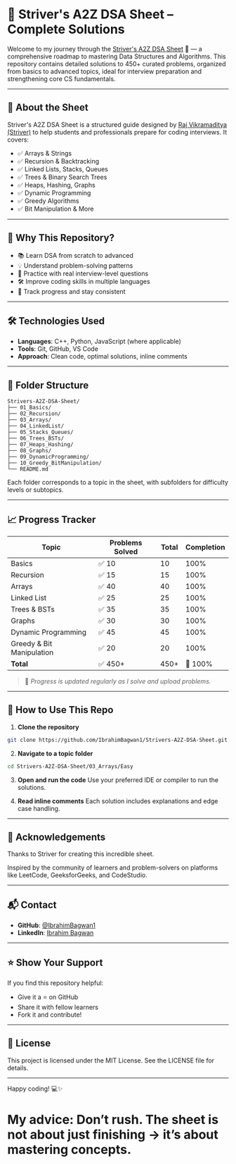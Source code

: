# 📘 Striver's A2Z DSA Sheet – Complete Solutions


Welcome to my journey through the [Striver's A2Z DSA Sheet](https://takeuforward.org/strivers-a2z-dsa-course/strivers-a2z-dsa-course-sheet-2) 🚀 — a comprehensive roadmap to mastering Data Structures and Algorithms. This repository contains detailed solutions to 450+ curated problems, organized from basics to advanced topics, ideal for interview preparation and strengthening core CS fundamentals.

---

## 📌 About the Sheet

Striver's A2Z DSA Sheet is a structured guide designed by [Raj Vikramaditya (Striver)](https://www.linkedin.com/in/rajvikramaditya/) to help students and professionals prepare for coding interviews. It covers:

- ✅ Arrays & Strings
- ✅ Recursion & Backtracking
- ✅ Linked Lists, Stacks, Queues
- ✅ Trees & Binary Search Trees
- ✅ Heaps, Hashing, Graphs
- ✅ Dynamic Programming
- ✅ Greedy Algorithms
- ✅ Bit Manipulation & More

---

## 🧠 Why This Repository?

- 📚 Learn DSA from scratch to advanced
- 💡 Understand problem-solving patterns
- 🧪 Practice with real interview-level questions
- 🛠️ Improve coding skills in multiple languages
- 🎯 Track progress and stay consistent

---

## 🛠️ Technologies Used

- **Languages**: C++, Python, JavaScript (where applicable)
- **Tools**: Git, GitHub, VS Code
- **Approach**: Clean code, optimal solutions, inline comments

---

## 📂 Folder Structure

```
Strivers-A2Z-DSA-Sheet/
├── 01_Basics/
├── 02_Recursion/
├── 03_Arrays/
├── 04_LinkedList/
├── 05_Stacks_Queues/
├── 06_Trees_BSTs/
├── 07_Heaps_Hashing/
├── 08_Graphs/
├── 09_DynamicProgramming/
├── 10_Greedy_BitManipulation/
└── README.md
```
Each folder corresponds to a topic in the sheet, with subfolders for difficulty levels or subtopics.

---

## 📈 Progress Tracker

| Topic                        | Problems Solved | Total | Completion |
|-----------------------------|-----------------|-------|------------|
| Basics                      | ✅ 10            | 10    | 100%       |
| Recursion                   | ✅ 15            | 15    | 100%       |
| Arrays                      | ✅ 40            | 40    | 100%       |
| Linked List                 | ✅ 25            | 25    | 100%       |
| Trees & BSTs                | ✅ 35            | 35    | 100%       |
| Graphs                      | ✅ 30            | 30    | 100%       |
| Dynamic Programming         | ✅ 45            | 45    | 100%       |
| Greedy & Bit Manipulation   | ✅ 20            | 20    | 100%       |
| **Total**                   | ✅ 450+          | 450+  | 🎉 100%     |

> 📌 *Progress is updated regularly as I solve and upload problems.*

---

## 🚀 How to Use This Repo

1. **Clone the repository**
  ```bash
  git clone https://github.com/IbrahimBagwan1/Strivers-A2Z-DSA-Sheet.git
  ```
2. **Navigate to a topic folder**
  ```bash
  cd Strivers-A2Z-DSA-Sheet/03_Arrays/Easy
  ```
3. **Open and run the code**
  Use your preferred IDE or compiler to run the solutions.

4. **Read inline comments**
  Each solution includes explanations and edge case handling.

---

## 🙌 Acknowledgements

Thanks to Striver for creating this incredible sheet.

Inspired by the community of learners and problem-solvers on platforms like LeetCode, GeeksforGeeks, and CodeStudio.

---

## 📬 Contact

- **GitHub**: [@IbrahimBagwan1](https://github.com/IbrahimBagwan1)
- **LinkedIn**: [Ibrahim Bagwan](https://www.linkedin.com/in/ibrahimbagwan/)

---

## ⭐️ Show Your Support

If you find this repository helpful:

- Give it a ⭐️ on GitHub
- Share it with fellow learners
- Fork it and contribute!

---

## 📄 License

This project is licensed under the MIT License. See the LICENSE file for details.

---

Happy coding! 💻✨

# My advice: Don’t rush. The sheet is not about just finishing → it’s about mastering concepts.
